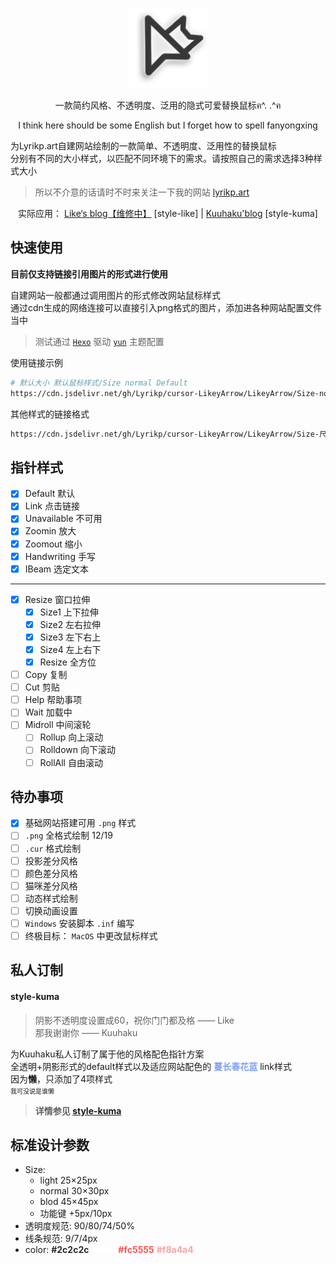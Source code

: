 <p align="center">
  <img alt="LikeyArrow" src="/Arrow.png" width="128">
</p>

<p align="center">一款简约风格、不透明度、泛用的隐式可爱替换鼠标ฅ^. .^ฅ</p>
<p align="center">I think here should be some English but I forget how to spell fanyongxing</p>

为Lyrikp.art自建网站绘制的一款简单、不透明度、泛用性的替换鼠标  
分别有不同的大小样式，以匹配不同环境下的需求。请按照自己的需求选择3种样式大小

> 所以不介意的话请时不时来关注一下我的网站 [lyrikp.art](lyrikp.art)

<p align="center">
  <span>实际应用：</span>
  <a href="https://lyrikp.art/">Like‘s blog【维修中】</a> [style-like] |
  <a href="https://kuuhaku.top/">Kuuhaku'blog</a> [style-kuma]
</p>

## 快速使用

**目前仅支持链接引用图片的形式进行使用**

自建网站一般都通过调用图片的形式修改网站鼠标样式  
通过cdn生成的网络连接可以直接引入png格式的图片，添加进各种网站配置文件当中  

> 测试通过 [`Hexo`](https://hexo.io/) 驱动 [`yun`](https://github.com/YunYouJun/hexo-theme-yun) 主题配置

使用链接示例

```bash
# 默认大小 默认鼠标样式/Size normal Default
https://cdn.jsdelivr.net/gh/Lyrikp/cursor-LikeyArrow/LikeyArrow/Size-normal/Default.png
```

其他样式的链接格式

```bash
https://cdn.jsdelivr.net/gh/Lyrikp/cursor-LikeyArrow/LikeyArrow/Size-尺寸[light/normal/blod]/鼠标样式[Default/Link/Unavailable/...].png
```

## 指针样式

- [x] Default 默认
- [x] Link 点击链接
- [x] Unavailable 不可用
- [x] Zoomin 放大
- [x] Zoomout 缩小
- [x] Handwriting 手写
- [x] IBeam 选定文本

----

- [x] Resize 窗口拉伸
  - [x] Size1 上下拉伸
  - [x] Size2 左右拉伸
  - [x] Size3 左下右上
  - [x] Size4 左上右下
  - [x] Resize 全方位
- [ ] Copy 复制
- [ ] Cut 剪贴
- [ ] Help 帮助事项
- [ ] Wait 加载中
- [ ] Midroll 中间滚轮
  - [ ] Rollup 向上滚动
  - [ ] Rolldown 向下滚动
  - [ ] RollAll 自由滚动

## 待办事项

- [x] 基础网站搭建可用 `.png` 样式
- [ ] `.png` 全格式绘制 12/19
- [ ] `.cur` 格式绘制
- [ ] 投影差分风格
- [ ] 颜色差分风格
- [ ] 猫咪差分风格
- [ ] 动态样式绘制
- [ ] 切换动画设置
- [ ] `Windows` 安装脚本 `.inf` 编写
- [ ] 终极目标： `MacOS` 中更改鼠标样式

## 私人订制

#### style-kuma

> 阴影不透明度设置成60，祝你门门都及格 —— Like  
> 那我谢谢你 —— Kuuhaku

为Kuuhaku私人订制了属于他的风格配色指针方案  
全透明+阴影形式的default样式以及适应网站配色的 **<font color=#819ff7>蔓长春花蓝</font>** link样式  
因为**懒**，只添加了4项样式  
<font size=1>我可没说是谁懒</font>  

> **详情参见 [style-kuma](/LikeyArrow-style-kuma)**  

## 标准设计参数

- Size: 
  - light 25×25px
  - normal 30×30px
  - blod 45×45px
  - 功能键 +5px/10px
- 透明度规范: 90/80/74/50%
- 线条规范: 9/7/4px
- color: **<font color=#2C2C2C>#2c2c2c</font>**  **<font color=#ffffff>#ffffff </font>**  **<font color=#fc5555>#fc5555</font>**  **<font color=#f8a4a4>#f8a4a4</font>**